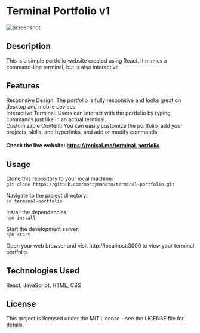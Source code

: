 # Terminal Portfolio v1
![Screenshot](https://i.imgur.com/D5CqzMO.png)

## Description
This is a simple portfolio website created using React. It mimics a command-line terminal, but is also interactive.
## Features
Responsive Design: The portfolio is fully responsive and looks great on desktop and mobile devices.<br>
Interactive Terminal: Users can interact with the portfolio by typing commands just like in an actual terminal.<br>
Customizable Content: You can easily customize the portfolio, add your projects, skills, and hyperlinks, and add or modify commands.

#### Check the live website: https://renisal.me/terminal-portfolio

## Usage
Clone this repository to your local machine:<br>
`git clone https://github.com/montymahato/terminal-portfolio.git`<br>

Navigate to the project directory:<br>
`cd terminal-portfolio`<br>

Install the dependencies:<br>
`npm install`<br>

Start the development server:<br>
`npm start`<br>

Open your web browser and visit http://localhost:3000 to view your terminal portfolio.

## Technologies Used
React, JavaScript, HTML, CSS
## License
This project is licensed under the MIT License - see the LICENSE file for details.
